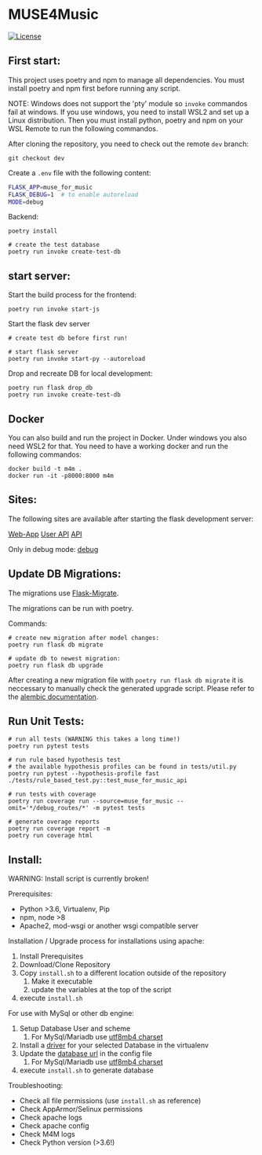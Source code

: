 # MUSE4Music
[![License](https://img.shields.io/badge/License-Apache%202.0-blue.svg)](https://opensource.org/licenses/Apache-2.0)

## First start:

This project uses poetry and npm to manage all dependencies. You must install poetry and npm first before running any script.

NOTE: Windows does not support the 'pty' module so `invoke` commandos fail at windows. If you use windows, you need to install WSL2 and set up a Linux distribution. Then you must install python, poetry and npm on your WSL Remote to run the following commandos.

After cloning the repository, you need to check out the remote `dev` branch:
```shell
git checkout dev
```

Create a `.env` file with the following content:

```bash
FLASK_APP=muse_for_music
FLASK_DEBUG=1  # to enable autoreload
MODE=debug
```

Backend:
```shell
poetry install

# create the test database
poetry run invoke create-test-db
```


## start server:

Start the build process for the frontend:
```shell
poetry run invoke start-js
```

Start the flask dev server
```shell
# create test db before first run!

# start flask server
poetry run invoke start-py --autoreload
```

Drop and recreate DB for local development:
```shell
poetry run flask drop_db
poetry run invoke create-test-db
```

## Docker
You can also build and run the project in Docker. Under windows you also need WSL2 for that. You need to have a working docker and run the following commandos:
```shell
docker build -t m4m .
docker run -it -p8000:8000 m4m
```

## Sites:

The following sites are available after starting the flask development server:

[Web-App](http://127.0.0.1:5000/)
[User API](http://127.0.0.1:5000/users/doc)
[API](http://127.0.0.1:5000/api/doc)

Only in debug mode:
[debug](http://127.0.0.1:5000/debug)



## Update DB Migrations:

The migrations use [Flask-Migrate](flask-migrate.readthedocs.io/en/latest/).

The migrations can be run with poetry.

Commands:
```shell
# create new migration after model changes:
poetry run flask db migrate

# update db to newest migration:
poetry run flask db upgrade
```

After creating a new migration file with `poetry run flask db migrate` it is neccessary to manually check the generated upgrade script. Please refer to the [alembic documentation](alembic.zzzcomputing.com/en/latest/autogenerate.html#what-does-autogenerate-detect-and-what-does-it-not-detect).

## Run Unit Tests:

```shell
# run all tests (WARNING this takes a long time!)
poetry run pytest tests

# run rule based hypothesis test
# the available hypothesis profiles can be found in tests/util.py
poetry run pytest --hypothesis-profile fast ./tests/rule_based_test.py::test_muse_for_music_api

# run tests with coverage
poetry run coverage run --source=muse_for_music --omit='*/debug_routes/*' -m pytest tests

# generate overage reports
poetry run coverage report -m
poetry run coverage html
```

## Install:

WARNING: Install script is currently broken!

Prerequisites:

 *  Python >3.6, Virtualenv, Pip
 *  npm, node >8
 *  Apache2, mod-wsgi or another wsgi compatible server

Installation / Upgrade process for installations using apache:

 1. Install Prerequisites
 2. Download/Clone Repository
 3. Copy `install.sh` to a different location outside of the repository
     1. Make it executable
     2. update the variables at the top of the script
 4. execute `install.sh`

For use with MySql or other db engine:

 1. Setup Database User and scheme
     1. For MySql/Mariadb use [utf8mb4 charset](dev.mysql.com/doc/refman/5.5/en/charset-unicode-utf8mb4.html)
 2. Install a [driver](docs.sqlalchemy.org/en/latest/dialects/mysql.html) for your selected Database in the virtualenv
 3. Update the [database url](docs.sqlalchemy.org/en/latest/core/engines.html#database-urls) in the config file
     1. For MySql/Mariadb use [utf8mb4 charset](docs.sqlalchemy.org/en/latest/dialects/mysql.html?highlight=utf8mb4#charset-selection)
 4. execute `install.sh` to generate database

Troubleshooting:

 *  Check all file permissions (use `install.sh` as reference)
 *  Check AppArmor/Selinux permissions
 *  Check apache logs
 *  Check apache config
 *  Check M4M logs
 *  Check Python version (>3.6!)
